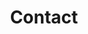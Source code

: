 ---
title: Contact
description: I am available for hire, tell me about your project
layout: Contact
---